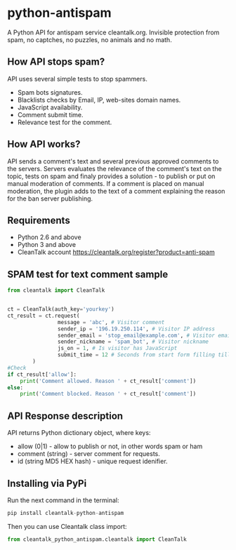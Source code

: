 python-antispam
============

A Python API for antispam service cleantalk.org. Invisible protection from spam, no captches, no puzzles, no animals and no math.

## How API stops spam?
API uses several simple tests to stop spammers.
  * Spam bots signatures.
  * Blacklists checks by Email, IP, web-sites domain names.
  * JavaScript availability.
  * Comment submit time.
  * Relevance test for the comment.

## How API works?
API sends a comment's text and several previous approved comments to the servers. Servers evaluates the relevance of the comment's text on the topic, tests on spam and finaly provides a solution - to publish or put on manual moderation of comments. If a comment is placed on manual moderation, the plugin adds to the text of a comment explaining the reason for the ban server publishing.

## Requirements

   * Python 2.6 and above
   * Python 3 and above 
   * CleanTalk account https://cleantalk.org/register?product=anti-spam

## SPAM test for text comment sample 

```python
from cleantalk import CleanTalk


ct = CleanTalk(auth_key='yourkey')
ct_result = ct.request(
                message = 'abc', # Visitor comment
                sender_ip = '196.19.250.114', # Visitor IP address
                sender_email = 'stop_email@example.com', # Visitor email
                sender_nickname = 'spam_bot', # Visitor nickname
                js_on = 1, # Is visitor has JavaScript
                submit_time = 12 # Seconds from start form filling till the form POST
        )
#Check
if ct_result['allow']:
    print('Comment allowed. Reason ' + ct_result['comment'])
else:
    print('Comment blocked. Reason ' + ct_result['comment'])
```

## API Response description
API returns Python dictionary object, where keys:
  * allow (0|1) - allow to publish or not, in other words spam or ham
  * comment (string) - server comment for requests.
  * id (string MD5 HEX hash) - unique request idenifier.

## Installing via PyPi
Run the next command in the terminal:

```python
pip install cleantalk-python-antispam
```
Then you can use Cleantalk class import:
```python
from cleantalk_python_antispam.cleantalk import CleanTalk
```
